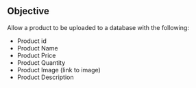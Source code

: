 ## Objective

Allow a product to be uploaded to a database with the following:

- Product id
- Product Name
- Product Price
- Product Quantity
- Product Image (link to image)
- Product Description
